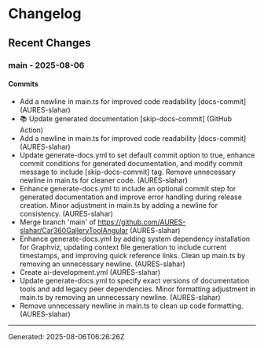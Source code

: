 # Changelog

## Recent Changes

### main - 2025-08-06

#### Commits
- Add a newline in main.ts for improved code readability [docs-commit] (AURES-slahar)
- 📚 Update generated documentation [skip-docs-commit] (GitHub Action)
- Add a newline in main.ts for improved code readability [docs-commit] (AURES-slahar)
- Update generate-docs.yml to set default commit option to true, enhance commit conditions for generated documentation, and modify commit message to include [skip-docs-commit] tag. Remove unnecessary newline in main.ts for cleaner code. (AURES-slahar)
- Enhance generate-docs.yml to include an optional commit step for generated documentation and improve error handling during release creation. Minor adjustment in main.ts by adding a newline for consistency. (AURES-slahar)
- Merge branch 'main' of https://github.com/AURES-slahar/Car360GalleryToolAngular (AURES-slahar)
- Enhance generate-docs.yml by adding system dependency installation for Graphviz, updating context file generation to include current timestamps, and improving quick reference links. Clean up main.ts by removing an unnecessary newline. (AURES-slahar)
- Create ai-development.yml (AURES-slahar)
- Update generate-docs.yml to specify exact versions of documentation tools and add legacy peer dependencies. Minor formatting adjustment in main.ts by removing an unnecessary newline. (AURES-slahar)
- Remove unnecessary newline in main.ts to clean up code formatting. (AURES-slahar)
---
Generated: 2025-08-06T06:26:26Z
